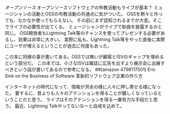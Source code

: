 *オープンソース* オープンソースソフトウェアの布教活動もライブが基本？
ミュージシャンの活動とOSSの布教活動の共通点に気がついた。
OSSを黙々と作っても、なかなか使ってもらえない。
その前にまず認知されるまでが大変。そこでライブの必要性が出てくる。
ミュージシャンがライブで新曲を披露するのと同じ。
OSS開発者もLightning Talk等のチャンスを使ってプレゼンする必要があるし、効果は非常に大きい。
実際に私も、Lightning Talk等をやった直後に実際にユーザが増えるということが過去に何度もあった。

この本に同様の事が書いてある。OSSでは無いが顧客とISVのギャップを埋めるという部分だ。
この本では、小さなISVは雑誌に広告を出すより展示会に出展すべきという話が書いてあるので参考になる。
 ##(amazon 4798117501)  Eric Sink on the Business of Software 革新的ソフトウェア企業の作り方

インターネットの時代になって、情報が洪水の様に人々に押し寄せる様になった。
要するに、昔よりも人々のアテンションを得ることが難しくなっているということだと思う。
ライブはそのアテンションを得る一番有力な手段だと思う。
最近、Lightning Talkやってないなーと自戒を込めて。

